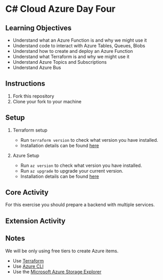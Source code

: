 # C# Cloud Azure Day Four

## Learning Objectives

- Understand what an Azure Function is and why we might use it
- Understand code to interact with Azure Tables, Queues, Blobs
- Understand how to create and deploy an Azure Function
- Understand what Terraform is and why we might use it
- Understand Azure Topics and Subscriptions
- Understand Azure Bus

## Instructions

1. Fork this repository
2. Clone your fork to your machine

## Setup

1. Terraform setup

   - Run `terraform version` to check what version you have installed.
   - Installation details can be found [here](https://developer.hashicorp.com/terraform)

2. Azure Setup

   - Run `az version` to check what version you have installed.
   - Run `az upgrade` to upgrade your current version.
   - Installation details can be found [here](https://learn.microsoft.com/en-us/cli/azure/install-azure-cli)

## Core Activity

For this exercise you should prepare a backend with multiple services.

## Extension Activity

## Notes

We will be only using free tiers to create Azure items.

- Use [Terraform](https://developer.hashicorp.com/terraform/install)
- Use [Azure CLI](https://learn.microsoft.com/en-us/cli/azure/install-azure-cli)
- Use the [Microsoft Azure Storage Explorer](https://azure.microsoft.com/en-us/products/storage/storage-explorer/)
